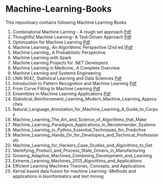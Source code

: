 # Machine-Learning-Books
This repositoary contains following Machine Learning Books
1. Combinatorial Machine Larning - A rough set approach [Pdf](https://github.com/Anjali8356/Machine-Learning-Books/blob/main/ML-Combinatorial%20Machine%20Learning_%20A%20Rough%20Set%20Approach.pdf)
2. Thoughtful Machine Learning-  A Test-Driven Approach [Pdf](https://github.com/Anjali8356/Machine-Learning-Books/blob/main/ML-Thoughtful%20Machine%20Learning_%20A%20Test-Driven%20Approach.pdf)
3. Optimization for Machine Learning [Pdf](https://github.com/Anjali8356/Machine-Learning-Books/blob/main/ML-Optimization%20for%20Machine%20Learning.pdf)
4. Machine Learning_ An Algorithmic Perspective (2nd ed.)[Pdf](https://github.com/Anjali8356/Machine-Learning-Books/blob/main/ML-Machine%20Learning_%20An%20Algorithmic%20Perspective%20(2nd%20ed.).pdf)
5. Machine Learning_ A Probabilistic Perspective
6. Machine Learning with Spark
7. Machine Learning Projects for .NET Developers
8. Machine Learning in Medicine_ A Complete Overview
9. Machine Learning and Systems Engineering
10. LNAI 9047_ Statistical Learning and Data Sciences [Pdf](https://github.com/Anjali8356/Machine-Learning-Books/blob/main/ML-LNAI%209047_%20Statistical%20Learning%20and%20Data%20Sciences.pdf)
11. Introduction to Pattern Recognition and Machine Learning [Pdf](https://github.com/Anjali8356/Machine-Learning-Books/blob/main/ML-Introduction%20to%20Pattern%20Recognition%20and%20Machine%20Learning.pdf)
12. From Curve Fitting to Machine Learning [Pdf](https://github.com/Anjali8356/Machine-Learning-Books/blob/main/ML-From%20Curve%20Fitting%20to%20Machine%20Learning.pdf)
13. Ensembles in Machine Learning Applications [Pdf](https://github.com/Anjali8356/Machine-Learning-Books/blob/main/ML-Ensembles%20in%20Machine%20Learning%20Applications.pdf)
14. Statistical_Reinforcement_Learning_Modern_Machine_Learning_Approaches
15. Natural_Language_Annotation_for_Machine_Learning_A_Guide_to_Corpus
16. Machine_Learning_The_Art_and_Science_of_Algorithms_that_Make
17. Machine_Learning_Paradigms_Applications_in_Recommender_Systems
18. Machine_Learning_in_Python_Essential_Techniques_for_Predictive
19. Machine_Learning_Hands_On_for_Developers_and_Technical_Professionals
20. Machine_Learning_for_Hackers_Case_Studies_and_Algorithms_to_Get
21. Identifying_Product_and_Process_State_Drivers_in_Manufacturing
22. Growing_Adaptive_Machines_Combining_Development_and_Learning
23. Extreme_Learning_Machines_2013_Algorithms_and_Applications
24. Efficient Learning Machines Theories, Concepts, and Applications
25. Kernal based data fusion for machine Learning -Methods and applications in bioinformatics and text mining
